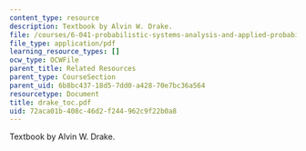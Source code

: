```yaml
---
content_type: resource
description: Textbook by Alvin W. Drake.
file: /courses/6-041-probabilistic-systems-analysis-and-applied-probability-spring-2006/72aca01b408c46d2f244962c9f22b0a8_drake_toc.pdf
file_type: application/pdf
learning_resource_types: []
ocw_type: OCWFile
parent_title: Related Resources
parent_type: CourseSection
parent_uid: 6b8bc437-18d5-7dd0-a428-70e7bc36a564
resourcetype: Document
title: drake_toc.pdf
uid: 72aca01b-408c-46d2-f244-962c9f22b0a8
---
```

Textbook by Alvin W. Drake.

